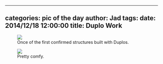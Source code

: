 
---
categories: pic of the day
author: Jad
tags: 
date: 2014/12/18 12:00:00
title: Duplo Work 
---

<figure>
<img src="/img/2014/12/18/img_20141218_084713477_medium.jpg" />
<figcaption>Once of the first confirmed structures built with Duplos.</figcaption>
</figure>

<figure>
<img src="/img/2014/12/18/img_20141218_090749146_medium.jpg" />
<figcaption>Pretty comfy.</figcaption>
</figure>
